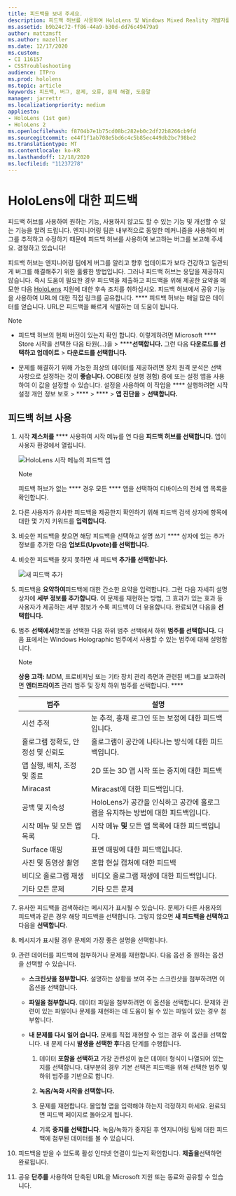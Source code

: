 ```yaml
---
title: 피드백을 보내 주세요.
description: 피드백 허브를 사용하여 HoloLens 및 Windows Mixed Reality 개발자를 위한 실행 가능한 피드백을 만듭니다.
ms.assetid: b9b24c72-ff86-44a9-b30d-dd76c49479a9
author: mattzmsft
ms.author: mazeller
ms.date: 12/17/2020
ms.custom:
- CI 116157
- CSSTroubleshooting
audience: ITPro
ms.prod: hololens
ms.topic: article
keywords: 피드백, 버그, 문제, 오류, 문제 해결, 도움말
manager: jarrettr
ms.localizationpriority: medium
appliesto:
- HoloLens (1st gen)
- HoloLens 2
ms.openlocfilehash: f8704b7e1b75cd08bc282eb0c2df22b8266cb9fd
ms.sourcegitcommit: e44f1f1ab708e5bd6c4c5b85ec449db2bc798be2
ms.translationtype: MT
ms.contentlocale: ko-KR
ms.lasthandoff: 12/18/2020
ms.locfileid: "11237278"
---
```

# HoloLens에 대한 피드백

피드백 허브를 사용하여 원하는 기능, 사용하지 않고도 할 수 있는 기능 및 개선할 수 있는 기능을 알려 드립니다. 엔지니어링 팀은 내부적으로 동일한 메커니즘을 사용하여 버그를 추적하고 수정하기 때문에 피드백 허브를 사용하여 보고하는 버그를 보고해 주세요. 경청하고 있습니다!

피드백 허브는 엔지니어링 팀에게 버그를 알리고 향후 업데이트가 보다 건강하고 일관되게 버그를 해결해주기 위한 훌륭한 방법입니다. 그러나 피드백 허브는 응답을 제공하지 않습니다. 즉시 도움이 필요한 경우 피드백을 제출하고 피드백을 위해 제공한 요약을 메모한 다음 [HoloLens](https://support.microsoft.com/supportforbusiness/productselection?sapid=e9391227-fa6d-927b-0fff-f96288631b8f) 지원에 대한 후속 조치를 취하십시오. 피드백 허브에서 공유 기능을 사용하여 URL에 대한 직접 링크를 공유합니다. **** 피드백 허브는 매일 많은 데이터를 얻습니다. URL은 피드백을 빠르게 식별하는 데 도움이 됩니다.

> [!NOTE]  
>  
> - 피드백 허브의 현재 버전이 있는지 확인 합니다. 이렇게하려면 Microsoft **** Store 시작을 선택한 다음 타원(...)을  >  ******선택합니다.** 그런 다음 **다운로드를 선택하고 업데이트**  >  **다운로드를 선택합니다.**  
>  
> - 문제를 해결하기 위해 가능한 최상의 데이터를 제공하려면 장치 원격 분석은 선택 사항으로 설정하는 것이 **좋습니다.** OOBE(첫 실행 경험) 중에 또는 설정 앱을 사용하여 이 값을 설정할 수 있습니다. 설정을 사용하여 이 작업을 **** 실행하려면 시작 설정 개인 정보 보호  >  ****  >  ****  >  **앱 진단을**  >  **선택합니다.**

## 피드백 허브 사용

1. 시작 **제스처를** **** 사용하여 시작 메뉴를 연 다음 **피드백 허브를 선택합니다.** 앱이 사용자 환경에서 열립니다.

   ![HoloLens 시작 메뉴의 피드백 앱](./images/hololens2-feedbackhub-tile.png)
   > [!NOTE]  
   > 피드백 허브가 없는 **** 경우 모든 **** 앱을 선택하여 디바이스의 전체 앱 목록을 확인합니다.

1. 다른 사용자가 유사한 피드백을 제공한지 확인하기 위해 피드백 검색 상자에 항목에 대한 몇 가지 키워드를 **입력합니다.**
1. 비슷한 피드백을 찾으면 해당 피드백을 선택하고 설명 쓰기 **** 상자에 있는 추가 정보를 추가한 다음 **업보트(Upvote)를 선택합니다.**
1. 비슷한 피드백을 찾지 못하면 새 피드백 **추가를 선택합니다.**

   ![새 피드백 추가](./images/hololens-feedback-1.png)

1. 피드백을 **요약하여**피드백에 대한 간소한 요약을 입력합니다. 그런 다음 자세히 설명 상자에 **세부 정보를 추가합니다.** 이 문제를 재현하는 방법, 그 효과가 있는 효과 등 사용자가 제공하는 세부 정보가 수록 피드백이 더 유용합니다. 완료되면 다음을 **선택합니다.**

1. 범주 **선택에서**항목을 선택한 다음 하위 범주 선택에서 하위 **범주를 선택합니다.** 다음 표에서는 Windows Holographic 범주에서 사용할 수 있는 범주에 대해 설명합니다.

   > [!NOTE]  
   > **상용 고객:** MDM, 프로비저닝 또는 기타 장치 관리 측면과 관련된 버그를 보고하려면 **엔터프라이즈** 관리 범주 및 장치 하위 범주를 선택합니다. ****

   |범주 |설명 |
   | --- | --- |
   |시선 추적 |눈 추적, 홍채 로그인 또는 보정에 대한 피드백입니다. |
   |홀로그램 정확도, 안정성 및 신뢰도 |홀로그램이 공간에 나타나는 방식에 대한 피드백입니다. |
   |앱 실행, 배치, 조정 및 종료 |2D 또는 3D 앱 시작 또는 중지에 대한 피드백 |
   |Miracast |Miracast에 대한 피드백입니다. |
   |공백 및 지속성 |HoloLens가 공간을 인식하고 공간에 홀로그램을 유지하는 방법에 대한 피드백입니다. |
   |시작 메뉴 및 모든 앱 목록 |시작 메뉴 **및** 모든 앱 목록에 대한 피드백입니다. |
   |Surface 매핑 |표면 매핑에 대한 피드백입니다. |
   |사진 및 동영상 촬영 |혼합 현실 캡처에 대한 피드백 |
   |비디오 홀로그램 재생 |비디오 홀로그램 재생에 대한 피드백입니다. |
   |기타 모든 문제 |기타 모든 문제 |

1. 유사한 피드백을 검색하라는 메시지가 표시될 수 있습니다. 문제가 다른 사용자의 피드백과 같은 경우 해당 피드백을 선택합니다. 그렇지 않으면 **새 피드백을 선택하고** 다음을 **선택합니다.**

1. 메시지가 표시될 경우 문제의 가장 좋은 설명을 선택합니다.

1. 관련 데이터를 피드백에 첨부하거나 문제를 재현합니다. 다음 옵션 중 원하는 옵션을 선택할 수 있습니다.

   - **스크린샷을 첨부합니다.** 설명하는 상황을 보여 주는 스크린샷을 첨부하려면 이 옵션을 선택합니다.
   - **파일을 첨부합니다.** 데이터 파일을 첨부하려면 이 옵션을 선택합니다. 문제와 관련이 있는 파일이나 문제를 재현하는 데 도움이 될 수 있는 파일이 있는 경우 첨부합니다.
   - **내 문제를 다시 일어 습니다.** 문제를 직접 재현할 수 있는 경우 이 옵션을 선택합니다. 내 문제 다시 **발생을 선택한 후**다음 단계를 수행합니다.  

     1. 데이터 **포함을 선택하고** 가장 관련성이 높은 데이터 형식이 나열되어 있는지를 선택합니다. 대부분의 경우 기본 선택은 피드백을 위해 선택한 범주 및 하위 범주를 기반으로 합니다.  
     1. **녹음/녹화 시작을 선택합니다.**

     1. 문제를 재현합니다. 몰입형 앱을 입력해야 하는지 걱정하지 마세요. 완료되면 피드백 페이지로 돌아오게 됩니다.
     1. 기록 **중지를 선택합니다.** 녹음/녹화가 중지된 후 엔지니어링 팀에 대한 피드백에 첨부된 데이터를 볼 수 있습니다.

1. 피드백을 받을 수 있도록 활성 인터넷 연결이 있는지 확인합니다. **제출을**선택하면 완료됩니다.

1. 공유 **단추를** 사용하여 단축된 URL을 Microsoft 지원 또는 동료와 공유할 수 있습니다.